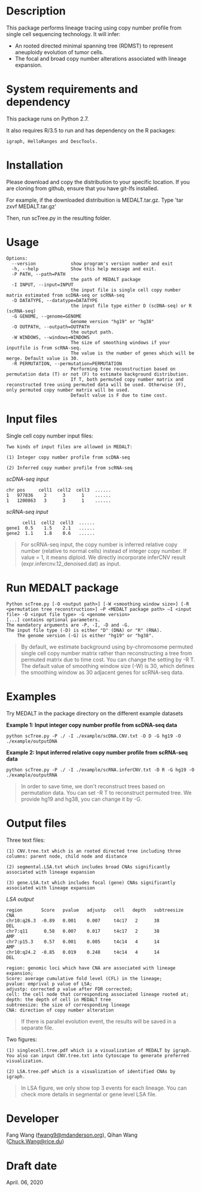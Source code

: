 Description
===========
This package performs lineage tracing using copy number profile from single cell sequencing technology. It will infer:
* An rooted directed minimal spanning tree (RDMST) to represent aneuploidy evolution of tumor cells.
* The focal and broad copy number alterations associated with lineage expansion.


System requirements and dependency
==================================
This package runs on Python 2.7.

It also requires R/3.5
to run and has dependency on the R packages:

	igraph, HelloRanges and DescTools.



Installation
============
Please download and copy the distribution to your specific location. If you are cloning from github, ensure that you have git-lfs installed.

For example, if the downloaded distribuition is MEDALT.tar.gz.
	Type 'tar zxvf MEDALT.tar.gz'

Then, run scTree.py in the resulting folder.

Usage
=====
```
Options:
  --version             show program's version number and exit
  -h, --help            Show this help message and exit.
  -P PATH, --path=PATH
                        the path of MEDALT package
  -I INPUT, --input=INPUT
                        the input file is single cell copy number matrix estimated from scDNA-seq or scRNA-seq
  -D DATATYPE, --datatype=DATATYPE     
                        the input file type either D (scDNA-seq) or R (scRNA-seq)
  -G GENOME, --genome=GENOME
                        Genome version "hg19" or "hg38"
  -O OUTPATH, --outpath=OUTPATH
                        the output path.
  -W WINDOWS, --windows=WINDOWS
                        The size of smoothing windows if your inputfile is from scRNA-seq.
                        The value is the number of genes which will be merge. Default value is 30.
  -R PERMUTATION, --permutation=PERMUTATION
                        Performing tree reconstruction based on permutation data (T) or not (F) to estimate background distribution.
                        If T, both permuted copy number matrix and reconstructed tree using permuted data will be used. Otherwise (F), only permuted copy number matrix will be used.
                        Default value is F due to time cost.

```

Input files
===========

Single cell copy number input files:

	Two kinds of input files are allowed in MEDALT:

	(1) Integer copy number profile from scDNA-seq

	(2) Inferred copy number profile from scRNA-seq

  *scDNA-seq input*

  	chr pos     cell1  cell2  cell3  ......
  	1   977836    2      3      1    ......
  	1   1200863   3      3      1    ......

  *scRNA-seq input*

          cell1  cell2  cell3  ......
    gene1  0.5    1.5    2.1   ......
    gene2  1.1    1.8    0.6   ......

>For scRNA-seq input, the copy number is inferred relative copy number (relative to normal cells) instead of integer copy number. If value = 1, it means diploid. We directly incorporate inferCNV result (expr.infercnv.12_denoised.dat) as input.

Run MEDALT package
============

    Python scTree.py [-O <output path>] [-W <smoothing window size>] [-R <permutation tree reconstruction>] –P <MEDALT package path> –I <input file> -D <input file type> -G <genome version>
    [...] contains optional parameters.
    The mandatory arguments are -P, -I, -D and -G.
    The input file type (-D) is either "D" (DNA) or "R" (RNA).
		The genome version (-G) is either "hg19" or "hg38".
>By default, we estimate background using by-chromosome permuted single cell copy number matrix rather than reconstructing a tree from permuted matrix due to time cost. You can change the setting by -R T. The default value of smoothing window size (-W) is 30, which defines the smoothing window as 30 adjacent genes for scRNA-seq data.  


Examples
========
Try MEDALT in the package directory on the different example datasets

**Example 1: Input integer copy number profile from scDNA-seq data**

	python scTree.py -P ./ -I ./example/scDNA.CNV.txt -D D -G hg19 -O ./example/outputDNA

**Example 2: Input inferred relative copy number profile from scRNA-seq data**

	python scTree.py -P ./ -I ./example/scRNA.inferCNV.txt -D R -G hg19 -O ./example/outputRNA

>In order to save time, we don't reconstruct trees based on permutation data. You can set -R T
to reconstruct permuted tree.
We provide hg19 and hg38, you can change it by -G.

Output files
============

Three text files:

	(1) CNV.tree.txt which is an rooted directed tree including three columns: parent node, child node and distance

	(2) segmental.LSA.txt which includes broad CNAs significantly associated with lineage expansion

	(3) gene.LSA.txt which includes focal (gene) CNAs significantly associated with lineage expansion

*LSA output*

	region       Score   pvalue   adjustp   cell   depth   subtreesize   CNA
	chr10:q26.3  -0.89   0.001    0.007     t4c17   2      38            DEL
	chr7:q11      0.58   0.007    0.017     t4c17   2      38            AMP
	chr7:p15.3    0.57   0.001    0.005     t4c14   4      14            AMP
	chr10:q24.2  -0.85   0.019    0.248     t4c14   4      14            DEL

	region: genomic loci which have CNA are associated with lineage expansion;
	Score: average cumulative fold level (CFL) in the lineage;
	pvalue: emprival p value of LSA;
	adjustp: corrected p value after FDR corrected;
	cell: the cell node that corresponding associated lineage rooted at;
	depth: the depth of cell in MEDALT tree
	subtreesize: the size of corresponding lineage
	CNA: direction of copy number alteration

> If there is parallel evolution event, the results will be saved in a separate file.

Two figures:

	(1) singlecell.tree.pdf which is a visualization of MEDALT by igraph. You also can input CNV.tree.txt into Cytoscape to generate preferred visualization.

	(2) LSA.tree.pdf which is a visualization of identified CNAs by igraph.

> In LSA figure, we only show top 3 events for each lineage. You can check more details in segmental or gene level LSA file.


Developer
=========
Fang Wang (fwang9@mdanderson.org), Qihan Wang (Chuck.Wang@rice.du)

Draft date
==========
April. 06, 2020
